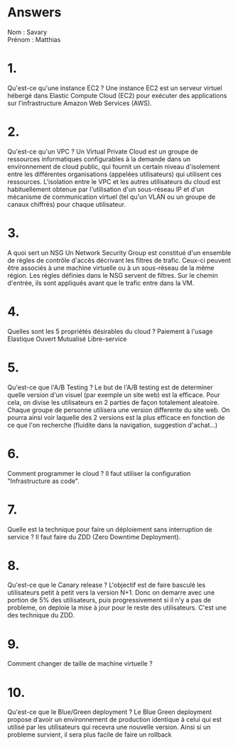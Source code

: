 # Answers

Nom : Savary  
Prénom : Matthias

# 1.
Qu'est-ce qu'une instance EC2 ?
Une instance EC2 est un serveur virtuel hébergé dans Elastic Compute Cloud (EC2) pour exécuter des applications sur l'infrastructure Amazon Web Services (AWS).


# 2.
Qu'est-ce qu'un VPC ?
Un Virtual Private Cloud est un groupe de ressources informatiques configurables à la demande dans un environnement de cloud public, qui fournit un certain niveau d'isolement entre les différentes organisations (appelées utilisateurs) qui utilisent ces ressources. L'isolation entre le VPC et les autres utilisateurs du cloud est habituellement obtenue par l'utilisation d'un sous-réseau IP et d'un mécanisme de communication virtuel (tel qu'un VLAN ou un groupe de canaux chiffrés) pour chaque utilisateur.
# 3.
A quoi sert un NSG 
Un Network Security Group est constitué d'un ensemble de règles de contrôle d'accès décrivant les filtres de trafic. Ceux-ci peuvent être associés à une machine virtuelle ou à un sous-réseau de la même région. Les règles définies dans le NSG servent de filtres. Sur le chemin d'entrée, ils sont appliqués avant que le trafic entre dans la VM.

# 4.
Quelles sont les 5 propriétés désirables du cloud ?
Paiement à l'usage
Elastique
Ouvert
Mutualisé
Libre-service

# 5.
Qu'est-ce que l'A/B Testing ?
Le but de l'A/B testing est de determiner quelle version d'un visuel (par exemple un site web) est la 
efficace. Pour cela, on divise les utilisateurs en 2 parties de façon totalement aleatoire. Chaque groupe de personne utilisera une version differente du site web. On pourra ainsi voir laquelle des 2 versions est la plus efficace en fonction de ce que l'on recherche (fluidite dans la navigation, suggestion d'achat...)
# 6.
Comment programmer le cloud ?
Il faut utiliser la configuration "Infrastructure as code".

# 7.
Quelle est la technique pour faire un déploiement sans interruption de service ?
Il faut faire du ZDD (Zero Downtime Deployment). 
# 8.
Qu'est-ce que le Canary release ?
L'objectif est de faire basculé les utilisateurs petit à petit vers la version N+1. Donc on demarre avec une portion de 5% des utilisateurs, puis progressivement si il n'y a pas de probleme, on deploie la mise à jour pour le reste des utilisateurs. C'est une des technique du ZDD.

# 9.
Comment changer de taille de machine virtuelle ?

# 10.
Qu'est-ce que le Blue/Green deployment ?
Le Blue Green deployment propose d’avoir un environnement de production identique à celui qui est utilisé par les utilisateurs qui recevra une nouvelle version. Ainsi si un probleme survient, il sera plus facile de faire un rollback
